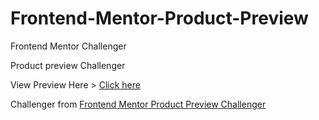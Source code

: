 # Frontend-Mentor-Product-Preview

Frontend Mentor Challenger

Product preview Challenger

View Preview Here > <a href="https://yurisouzadev.github.io/03-Frontend-Mentor-Product-Preview/" target="_blank">Click here</a>

Challenger from <a href="https://www.frontendmentor.io/challenges/product-preview-card-component-GO7UmttRfa/hub" target="_blank">Frontend Mentor Product Preview Challenger</a>
